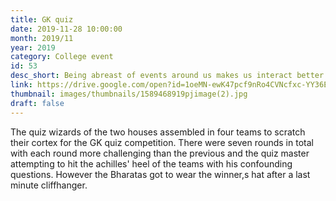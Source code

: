 ```yaml
---
title: GK quiz
date: 2019-11-28 10:00:00
month: 2019/11
year: 2019
category: College event
id: 53
desc_short: Being abreast of events around us makes us interact better with the world. More than being a  mere trivia quiz, the G.K quiz was a real test to gray matter. 
link: https://drive.google.com/open?id=1oeMN-ewK47pcf9nRo4CVNcfxc-YY36EI
thumbnail: images/thumbnails/1589468919pjimage(2).jpg
draft: false
---
```


The quiz wizards of the two houses assembled in four teams to scratch their cortex for the GK quiz competition. There were seven rounds in total with each round more challenging than the previous and the quiz master attempting to hit the achilles' heel of the teams with his confounding questions. However the Bharatas got to wear the winner,s hat after a last minute cliffhanger.